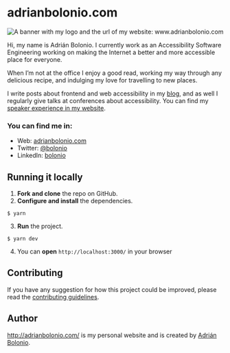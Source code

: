 # adrianbolonio.com

<img src="https://media.licdn.com/dms/image/C4E16AQEgY4iAzWeHEQ/profile-displaybackgroundimage-shrink_350_1400/0/1632231695500?e=1676505600&v=beta&t=XjIXUGUDG3fjmuk-c7gNlXuHiY1RLGL7zlJa3zt3eMc" alt="A banner with my logo and the url of my website: www.adrianbolonio.com" />

Hi, my name is Adrián Bolonio. I currently work as an Accessibility Software Engineering working on making the Internet a better and more accessible place for everyone.

When I’m not at the office I enjoy a good read, working my way through any delicious recipe, and indulging my love for travelling to new places.

I write posts about frontend and web accessibility in my [blog](http://adrianbolonio.com/en/blog), and as well I regularly give talks at conferences about accessibility. You can find my [speaker experience in my website](http://adrianbolonio.com/en/talks).

### You can find me in:

- Web: [adrianbolonio.com](http://adrianbolonio.com/)
- Twitter: [@bolonio](https://twitter.com/bolonio)
- LinkedIn: [bolonio](https://linkedin.com/in/adrianbolonio)

## Running it locally

1.  **Fork and clone** the repo on GitHub.
2.  **Configure and install** the dependencies.

```
$ yarn
```

3.  **Run** the project.

```
$ yarn dev
```

4. You can **open** `http://localhost:3000/` in your browser

## Contributing

If you have any suggestion for how this project could be improved, please read the [contributing guidelines](https://github.com/bolonio/adrianbolonio/blob/main/CONTRIBUTING.md).

## Author

http://adrianbolonio.com/ is my personal website and is created by [Adrián Bolonio](https://twitter.com/bolonio).
